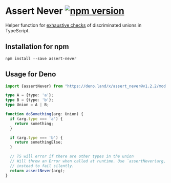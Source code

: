 # Assert Never [![npm version][npm-image]][npm-url]

Helper function for [exhaustive checks][exhaustive-checks] of discriminated
unions in TypeScript.

## Installation for npm

```
npm install --save assert-never
```

## Usage for Deno

```ts
import {assertNever} from "https://deno.land/x/assert_never@v1.2.2/mod.ts";

type A = {type: 'a'};
type B = {type: 'b'};
type Union = A | B;

function doSomething(arg: Union) {
  if (arg.type === 'a') {
    return something;
  }

  if (arg.type === 'b') {
    return somethingElse;
  }

  // TS will error if there are other types in the union
  // Will throw an Error when called at runtime. Use `assertNever(arg, true)`
  // instead to fail silently.
  return assertNever(arg);
}
```

[npm-image]: https://badge.fury.io/js/assert-never.svg
[npm-url]: https://badge.fury.io/js/assert-never
[exhaustive-checks]: https://basarat.gitbooks.io/typescript/docs/types/discriminated-unions.html#exhaustive-checks
